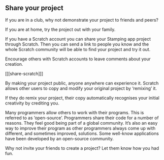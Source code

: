 ## Share your project

If you are in a club, why not demonstrate your project to friends and peers?

If you are at home, try the project out with your family. 

If you have a Scratch account you can share your Stamping app project through Scratch. Then you can send a link to people you know and the whole Scratch community will be able to find your project and try it out. 

Encourage others with Scratch accounts to leave comments about your creation.

[[[share-scratch]]]

By making your project public, anyone anywhere can experience it. Scratch allows other users to copy and modify your original project by ‘remixing’ it.

If they do remix your project, their copy automatically recognises your initial creativity by crediting you.

Many programmers allow others to work with their programs. This is referred to as ‘open-source’. Programmers share their code for a number of reasons. They feel good being part of a global community. It’s also an easy way to improve their program as other programmers always come up with different, and sometimes improved, solutions. Some well-know applications have been developed by an open-source community.

Why not invite your friends to create a project? Let them know how you had fun.
